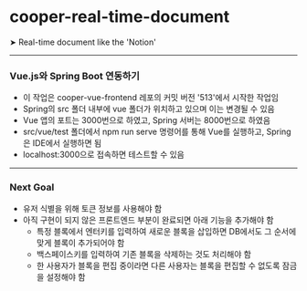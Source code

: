 # cooper-real-time-document
➤ Real-time document like the 'Notion'

***  
### Vue.js와 Spring Boot 연동하기
* 이 작업은 cooper-vue-frontend 레포의 커밋 버전 '513'에서 시작한 작업임  
* Spring의 src 폴더 내부에 vue 폴더가 위치하고 있으며 이는 변경될 수 있음  
* Vue 앱의 포트는 3000번으로 하였고, Spring 서버는 8000번으로 하였음  
* src/vue/test 폴더에서 npm run serve 명령어를 통해 Vue를 실행하고, Spring은 IDE에서 실행하면 됨  
* localhost:3000으로 접속하면 테스트할 수 있음

***  
### Next Goal  
* 유저 식별을 위해 토큰 정보를 사용해야 함  
* 아직 구현이 되지 않은 프론트엔드 부분이 완료되면 아래 기능을 추가해야 함  
  * 특정 블록에서 엔터키를 입력하여 새로운 블록을 삽입하면 DB에서도 그 순서에 맞게 블록이 추가되어야 함  
  * 백스페이스키를 입력하여 기존 블록을 삭제하는 것도 처리해야 함  
  * 한 사용자가 블록을 편집 중이라면 다른 사용자는 블록을 편집할 수 없도록 잠금을 설정해야 함